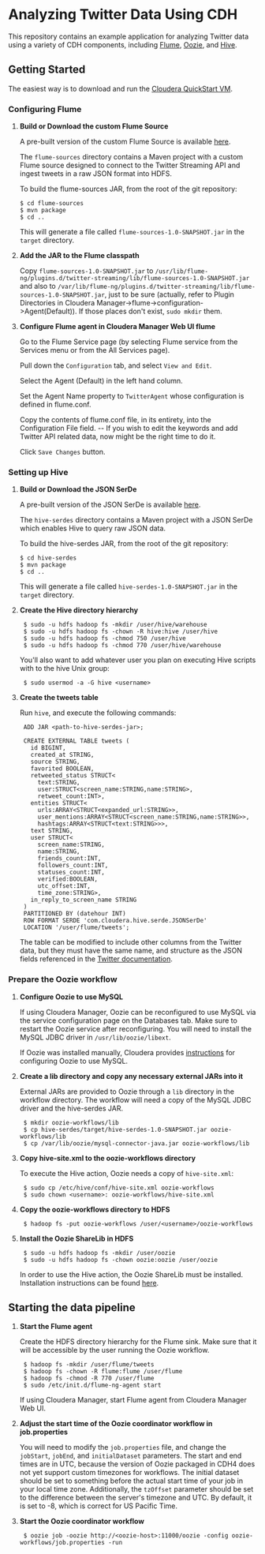 # Analyzing Twitter Data Using CDH

This repository contains an example application for analyzing Twitter data
using a variety of CDH components, including [Flume](http://flume.apache.org),
[Oozie](http://incubator.apache.org/oozie), and [Hive](http://hive.apache.org).

## Getting Started

The easiest way is to download and run the [Cloudera QuickStart
VM](http://www.cloudera.com/content/www/en-us/downloads.html).

### Configuring Flume

1. **Build or Download the custom Flume Source**

   A pre-built version of the custom Flume Source is available
   [here](http://files.cloudera.com/samples/flume-sources-1.0-SNAPSHOT.jar).

   The `flume-sources` directory contains a Maven project with a custom Flume
   source designed to connect to the Twitter Streaming API and ingest tweets in
   a raw JSON format into HDFS.

   To build the flume-sources JAR, from the root of the git repository:

       $ cd flume-sources
       $ mvn package
       $ cd ..

   This will generate a file called `flume-sources-1.0-SNAPSHOT.jar` in the
   `target` directory.

2. **Add the JAR to the Flume classpath**

   Copy `flume-sources-1.0-SNAPSHOT.jar` to
   `/usr/lib/flume-ng/plugins.d/twitter-streaming/lib/flume-sources-1.0-SNAPSHOT.jar`
   and also to
   `/var/lib/flume-ng/plugins.d/twitter-streaming/lib/flume-sources-1.0-SNAPSHOT.jar`,
   just to be sure (actually, refer to Plugin Directories in Cloudera
   Manager->flume->configuration->Agent(Default)). If those places don't exist,
   `sudo mkdir` them.

3. **Configure Flume agent in Cloudera Manager Web UI flume**

    Go to the Flume Service page (by selecting Flume service from the Services
    menu or from the All Services page).

    Pull down the `Configuration` tab, and select `View and Edit`.

    Select the Agent (Default) in the left hand column.

    Set the Agent Name property to `TwitterAgent` whose configuration is
    defined in flume.conf.

    Copy the contents of flume.conf file, in its entirety, into the
    Configuration File field. -- If you wish to edit the keywords and add
    Twitter API related data, now might be the right time to do it.

    Click `Save Changes` button.

### Setting up Hive

1. **Build or Download the JSON SerDe**

   A pre-built version of the JSON SerDe is available
   [here](http://files.cloudera.com/samples/hive-serdes-1.0-SNAPSHOT.jar).

   The `hive-serdes` directory contains a Maven project with a JSON SerDe which
   enables Hive to query raw JSON data.

   To build the hive-serdes JAR, from the root of the git repository:

       $ cd hive-serdes
       $ mvn package
       $ cd ..

   This will generate a file called `hive-serdes-1.0-SNAPSHOT.jar` in the
   `target` directory.

2. **Create the Hive directory hierarchy**

        $ sudo -u hdfs hadoop fs -mkdir /user/hive/warehouse
        $ sudo -u hdfs hadoop fs -chown -R hive:hive /user/hive
        $ sudo -u hdfs hadoop fs -chmod 750 /user/hive
        $ sudo -u hdfs hadoop fs -chmod 770 /user/hive/warehouse

    You'll also want to add whatever user you plan on executing Hive scripts
    with to the hive Unix group:

        $ sudo usermod -a -G hive <username>

3. **Create the tweets table**

    Run `hive`, and execute the following commands:

        ADD JAR <path-to-hive-serdes-jar>;

        CREATE EXTERNAL TABLE tweets (
          id BIGINT,
          created_at STRING,
          source STRING,
          favorited BOOLEAN,
          retweeted_status STRUCT<
            text:STRING,
            user:STRUCT<screen_name:STRING,name:STRING>,
            retweet_count:INT>,
          entities STRUCT<
            urls:ARRAY<STRUCT<expanded_url:STRING>>,
            user_mentions:ARRAY<STRUCT<screen_name:STRING,name:STRING>>,
            hashtags:ARRAY<STRUCT<text:STRING>>>,
          text STRING,
          user STRUCT<
            screen_name:STRING,
            name:STRING,
            friends_count:INT,
            followers_count:INT,
            statuses_count:INT,
            verified:BOOLEAN,
            utc_offset:INT,
            time_zone:STRING>,
          in_reply_to_screen_name STRING
        )
        PARTITIONED BY (datehour INT)
        ROW FORMAT SERDE 'com.cloudera.hive.serde.JSONSerDe'
        LOCATION '/user/flume/tweets';

    The table can be modified to include other columns from the Twitter data,
    but they must have the same name, and structure as the JSON fields
    referenced in the [Twitter
    documentation](https://dev.twitter.com/docs/tweet-entities).

### Prepare the Oozie workflow

1. **Configure Oozie to use MySQL**

    If using Cloudera Manager, Oozie can be reconfigured to use MySQL via the
    service configuration page on the Databases tab. Make sure to restart the
    Oozie service after reconfiguring. You will need to install the MySQL JDBC
    driver in `/usr/lib/oozie/libext`.

    If Oozie was installed manually, Cloudera provides
    [instructions](http://www.cloudera.com/content/cloudera-content/cloudera-docs/CDH4/4.2.1/CDH4-Installation-Guide/cdh4ig_topic_17_6.html)
    for configuring Oozie to use MySQL.

2. **Create a lib directory and copy any necessary external JARs into it**

    External JARs are provided to Oozie through a `lib` directory in the
    workflow directory. The workflow will need a copy of the MySQL JDBC driver
    and the hive-serdes JAR.

        $ mkdir oozie-workflows/lib
        $ cp hive-serdes/target/hive-serdes-1.0-SNAPSHOT.jar oozie-workflows/lib
        $ cp /var/lib/oozie/mysql-connector-java.jar oozie-workflows/lib

3. **Copy hive-site.xml to the oozie-workflows directory**

    To execute the Hive action, Oozie needs a copy of `hive-site.xml`:

        $ sudo cp /etc/hive/conf/hive-site.xml oozie-workflows
        $ sudo chown <username>: oozie-workflows/hive-site.xml

4. **Copy the oozie-workflows directory to HDFS**

        $ hadoop fs -put oozie-workflows /user/<username>/oozie-workflows

5. **Install the Oozie ShareLib in HDFS**

        $ sudo -u hdfs hadoop fs -mkdir /user/oozie
        $ sudo -u hdfs hadoop fs -chown oozie:oozie /user/oozie

    In order to use the Hive action, the Oozie ShareLib must be installed.
    Installation instructions can be found
    [here](http://www.cloudera.com/content/cloudera-content/cloudera-docs/CDH4/4.2.1/CDH4-Installation-Guide/cdh4ig_topic_17_6.html).

## Starting the data pipeline

1. **Start the Flume agent**

    Create the HDFS directory hierarchy for the Flume sink. Make sure that it
    will be accessible by the user running the Oozie workflow.

        $ hadoop fs -mkdir /user/flume/tweets
        $ hadoop fs -chown -R flume:flume /user/flume
        $ hadoop fs -chmod -R 770 /user/flume
        $ sudo /etc/init.d/flume-ng-agent start

    If using Cloudera Manager, start Flume agent from Cloudera Manager Web UI.

2. **Adjust the start time of the Oozie coordinator workflow in job.properties**

    You will need to modify the `job.properties` file, and change the
    `jobStart`, `jobEnd`, and `initialDataset` parameters. The start and end
    times are in UTC, because the version of Oozie packaged in CDH4 does not
    yet support custom timezones for workflows. The initial dataset should be
    set to something before the actual start time of your job in your local
    time zone. Additionally, the `tzOffset` parameter should be set to the
    difference between the server's timezone and UTC. By default, it is set to
    -8, which is correct for US Pacific Time.

3. **Start the Oozie coordinator workflow**

        $ oozie job -oozie http://<oozie-host>:11000/oozie -config oozie-workflows/job.properties -run
